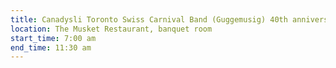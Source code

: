 ```yaml
---
title: Canadysli Toronto Swiss Carnival Band (Guggemusig) 40th anniversary
location: The Musket Restaurant, banquet room
start_time: 7:00 am
end_time: 11:30 am
---
```

